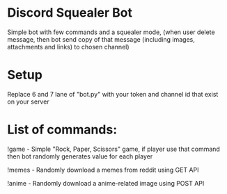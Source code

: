 # Discord Squealer Bot

Simple bot with few commands and a squealer mode, (when user delete message, then bot send copy of that message (including images, attachments and links) to chosen channel)

# Setup

Replace 6 and 7 lane of "bot.py" with your token and channel id that exist on your server 

# List of commands:

!game - Simple "Rock, Paper, Scissors" game, if player use that command then bot randomly generates value for each player

!memes - Randomly download a memes from reddit using GET API

!anime - Randomly download a anime-related image using POST API
